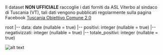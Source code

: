 Il dataset <b>NON UFFICIALE</b> raccoglie i dati forniti da ASL Viterbo al sindaco di Tuscania (VT), tali dati vengono pubblicati regolarmente sulla pagina Facebook [Tuscania Obiettivo Comune 2.0](https://www.facebook.com/obiettivocomune2.0)

 root
  |-- data: date (nullable = true)
  |-- positivi: integer (nullable = true)
  |-- negativizzati: integer (nullable = true)
  |-- totale_positivi: integer (nullable = true)

![alt text](https://github.com/emanuele-tufarini-2/Tuscania-Covid19-Dataset/blob/main/image/grafico_positivi.png)

